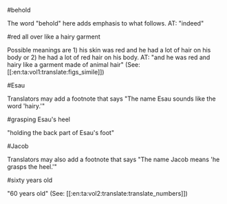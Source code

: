 #behold

The word "behold" here adds emphasis to what follows. AT: "indeed"

#red all over like a hairy garment

Possible meanings are 1) his skin was red and he had a lot of hair on his body or 2) he had a lot of red hair on his body. AT: "and he was red and hairy like a garment made of animal hair" (See: [[:en:ta:vol1:translate:figs_simile]])

#Esau

Translators may add a footnote that says "The name Esau sounds like the word 'hairy.'"

#grasping Esau's heel

"holding the back part of Esau's foot"

#Jacob

Translators may also add a footnote that says "The name Jacob means 'he grasps the heel.'"

#sixty years old

"60 years old" (See: [[:en:ta:vol2:translate:translate_numbers]])